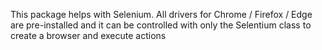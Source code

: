 This package helps with Selenium. All drivers for Chrome / Firefox / Edge are pre-installed and it can be controlled with only the Selentium class to create a browser and execute actions